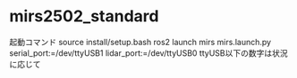# mirs2502_standard
起動コマンド
source install/setup.bash
ros2 launch mirs mirs.launch.py serial_port:=/dev/ttyUSB1 lidar_port:=/dev/ttyUSB0
ttyUSB以下の数字は状況に応じて
